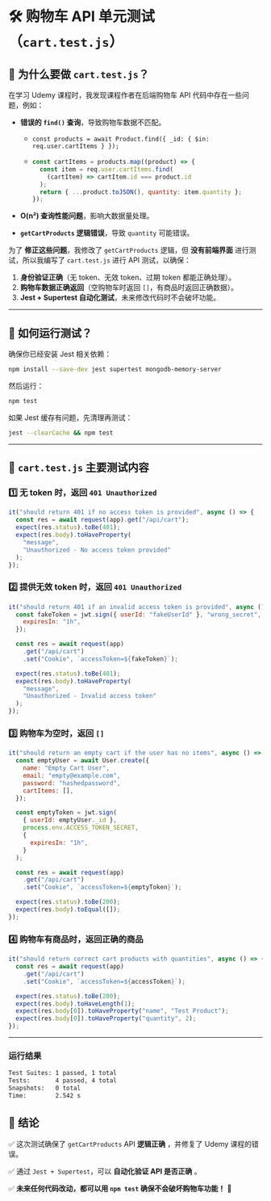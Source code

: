 # 🛠 购物车 API 单元测试（`cart.test.js`）

## **📌 为什么要做 `cart.test.js`？**

在学习 Udemy 课程时，我发现课程作者在后端购物车 API 代码中存在一些问题，例如：

- **错误的 `find()` 查询**，导致购物车数据不匹配。

  - `const products = await Product.find({ _id: { $in: req.user.cartItems } });`
  - ```javascript
    const cartItems = products.map((product) => {
      const item = req.user.cartItems.find(
        (cartItem) => cartItem.id === product.id
      );
      return { ...product.toJSON(), quantity: item.quantity };
    });
    ```

- **O(n²) 查询性能问题**，影响大数据量处理。
- **`getCartProducts` 逻辑错误**，导致 `quantity` 可能错误。

为了 **修正这些问题**，我修改了 `getCartProducts` 逻辑，但 **没有前端界面** 进行测试，所以我编写了 `cart.test.js` 进行 API 测试，以确保：

1. **身份验证正确**（无 token、无效 token、过期 token 都能正确处理）。
2. **购物车数据正确返回**（空购物车时返回 `[]`，有商品时返回正确数据）。
3. **Jest + Supertest 自动化测试**，未来修改代码时不会破坏功能。

---

## **📌 如何运行测试？**

确保你已经安装 Jest 相关依赖：

```sh
npm install --save-dev jest supertest mongodb-memory-server
```

然后运行：

```sh
npm test
```

如果 Jest 缓存有问题，先清理再测试：

```sh
jest --clearCache && npm test
```

---

## **📌 `cart.test.js` 主要测试内容**

### **1️⃣ 无 token 时，返回 `401 Unauthorized`**

```js
it("should return 401 if no access token is provided", async () => {
  const res = await request(app).get("/api/cart");
  expect(res.status).toBe(401);
  expect(res.body).toHaveProperty(
    "message",
    "Unauthorized - No access token provided"
  );
});
```

### **2️⃣ 提供无效 token 时，返回 `401 Unauthorized`**

```js
it("should return 401 if an invalid access token is provided", async () => {
  const fakeToken = jwt.sign({ userId: "fakeUserId" }, "wrong_secret", {
    expiresIn: "1h",
  });

  const res = await request(app)
    .get("/api/cart")
    .set("Cookie", `accessToken=${fakeToken}`);

  expect(res.status).toBe(401);
  expect(res.body).toHaveProperty(
    "message",
    "Unauthorized - Invalid access token"
  );
});
```

### **3️⃣ 购物车为空时，返回 `[]`**

```js
it("should return an empty cart if the user has no items", async () => {
  const emptyUser = await User.create({
    name: "Empty Cart User",
    email: "empty@example.com",
    password: "hashedpassword",
    cartItems: [],
  });

  const emptyToken = jwt.sign(
    { userId: emptyUser._id },
    process.env.ACCESS_TOKEN_SECRET,
    {
      expiresIn: "1h",
    }
  );

  const res = await request(app)
    .get("/api/cart")
    .set("Cookie", `accessToken=${emptyToken}`);

  expect(res.status).toBe(200);
  expect(res.body).toEqual([]);
});
```

### **4️⃣ 购物车有商品时，返回正确的商品**

```js
it("should return correct cart products with quantities", async () => {
  const res = await request(app)
    .get("/api/cart")
    .set("Cookie", `accessToken=${accessToken}`);

  expect(res.status).toBe(200);
  expect(res.body).toHaveLength(1);
  expect(res.body[0]).toHaveProperty("name", "Test Product");
  expect(res.body[0]).toHaveProperty("quantity", 2);
});
```

---

### 运行结果

```bash
Test Suites: 1 passed, 1 total
Tests:       4 passed, 4 total
Snapshots:   0 total
Time:        2.542 s
```

## **📌 结论**

✅ 这次测试确保了 `getCartProducts` API **逻辑正确** ，并修复了 Udemy 课程的错误。

✅ 通过 `Jest + Supertest`，可以 **自动化验证 API 是否正确** 。

✅ **未来任何代码改动，都可以用 `npm test` 确保不会破坏购物车功能！** 🚀
